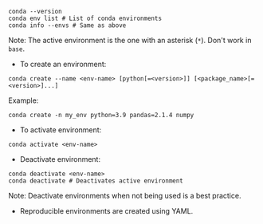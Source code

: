 ```Conda
conda --version
conda env list # List of conda environments
conda info --envs # Same as above
```
Note: The active environment is the one with an asterisk (`*`). Don't work in `base`.

- To create an environment:
```Conda
conda create --name <env-name> [python[=<version>]] [<package_name>[=<version>]...]
```

Example:
```Conda
conda create -n my_env python=3.9 pandas=2.1.4 numpy
```

- To activate environment:
```Conda
conda activate <env-name>
```

- Deactivate environment:
```Conda
conda deactivate <env-name>
conda deactivate # Deactivates active environment
```
Note: Deactivate environments when not being used is a best practice.

- Reproducible environments are created using YAML.